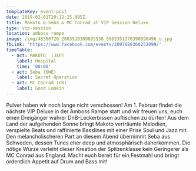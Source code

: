 ```yaml
---
templateKey: event-post
date: 2019-02-01T20:12:25.995Z
title: Makoto & Seba & MC Conrad at VIP Session Deluxe
type: vip-session
location: amboss-rampe
image: /img/48360720_2003510309695538_5903351270390890496_o.jpg
fbLink: 'https://www.facebook.com/events/2097688360252099/'
timeTable:
  - act: MAKOTO  (JAP)
    label: Hospital
    time: '00:00'
  - act: Seba (SWE)
    label: Secret Operation
  - act: MC Conrad (UK)
    label: Good Lookin
---
```

Pulver haben wir noch lange nicht verschossen! Am 1. Februar findet die nächste VIP Deluxe in der Amboss Rampe statt und wir freuen uns, euch einen Dreigänger wahrer DnB-Leckerbissen auftischen zu dürfen! Aus dem Land der aufgehenden Sonne bringt Makoto verträumte Melodien, verspielte Beats und raffinierte Basslines mit einer Prise Soul und Jazz mit. Den melancholischeren Part an diesem Abend übernimmt Seba aus Schweden, dessen Tunes eher deep und atmosphärisch daherkommen. Die nötige Würze verleiht dieser Kreation der Spitzenklasse kein Geringerer als MC Conrad aus England. Macht euch bereit für ein Festmahl und bringt ordentlich Appetit auf Drum and Bass mit!
